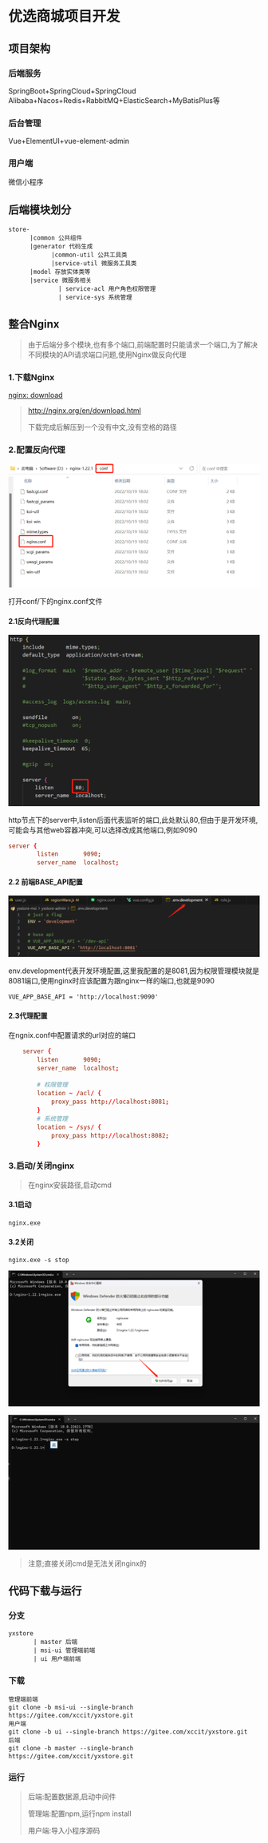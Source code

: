 # 优选商城项目开发

## 项目架构

### 后端服务

SpringBoot+SpringCloud+SpringCloud Alibaba+Nacos+Redis+RabbitMQ+ElasticSearch+MyBatisPlus等

### 后台管理

Vue+ElementUI+vue-element-admin

### 用户端

微信小程序



## 后端模块划分

```text
store-
	  |common 公共组件
	  |generator 代码生成
	  		|common-util 公共工具类
	  		|service-util 微服务工具类
	  |model 存放实体类等
	  |service 微服务相关
	          | service-acl 用户角色权限管理
	          | service-sys 系统管理
```



## 整合Nginx

> 由于后端分多个模块,也有多个端口,前端配置时只能请求一个端口,为了解决不同模块的API请求端口问题,使用Nginx做反向代理

### 1.下载Nginx

[nginx: download](http://nginx.org/en/download.html)

> http://nginx.org/en/download.html
>
> 下载完成后解压到一个没有中文,没有空格的路径

### 2.配置反向代理

![image-20230614194846053](README.assets/image-20230614194846053.png)

打开conf/下的nginx.conf文件

#### 2.1反向代理配置

![image-20230614195027293](README.assets/image-20230614195027293.png)

http节点下的server中,listen后面代表监听的端口,此处默认80,但由于是开发环境,可能会与其他web容器冲突,可以选择改成其他端口,例如9090

```conf
server {
        listen       9090;
        server_name  localhost;
```

#### 2.2 前端BASE_API配置

![image-20230614195257462](README.assets/image-20230614195257462.png)

env.development代表开发环境配置,这里我配置的是8081,因为权限管理模块就是8081端口,使用nginx时应该配置为跟nginx一样的端口,也就是9090

```xml
VUE_APP_BASE_API = 'http://localhost:9090'
```

#### 2.3代理配置

在ngnix.conf中配置请求的url对应的端口

```conf
    server {
        listen       9090;
        server_name  localhost;

        # 权限管理
        location ~ /acl/ {
            proxy_pass http://localhost:8081;
        }
        # 系统管理
        location ~ /sys/ {
            proxy_pass http://localhost:8082;
        }
```



### 3.启动/关闭nginx

> 在nginx安装路径,启动cmd

#### 3.1启动

```shell
nginx.exe
```

#### 3.2关闭

```shell
nginx.exe -s stop
```

![image-20230614195951346](README.assets/image-20230614195951346.png)

![image-20230614200033256](README.assets/image-20230614200033256.png)

> 注意;直接关闭cmd是无法关闭nginx的

## 代码下载与运行

### 分支

```text
yxstore
	   | master 后端
	   | msi-ui 管理端前端
	   | ui 用户端前端
```

### 下载

```shell
管理端前端
git clone -b msi-ui --single-branch https://gitee.com/xccit/yxstore.git
用户端
git clone -b ui --single-branch https://gitee.com/xccit/yxstore.git
后端
git clone -b master --single-branch https://gitee.com/xccit/yxstore.git
```

### 运行

> 后端:配置数据源,启动中间件
>
> 管理端:配置npm,运行npm install 
>
> 用户端:导入小程序源码

